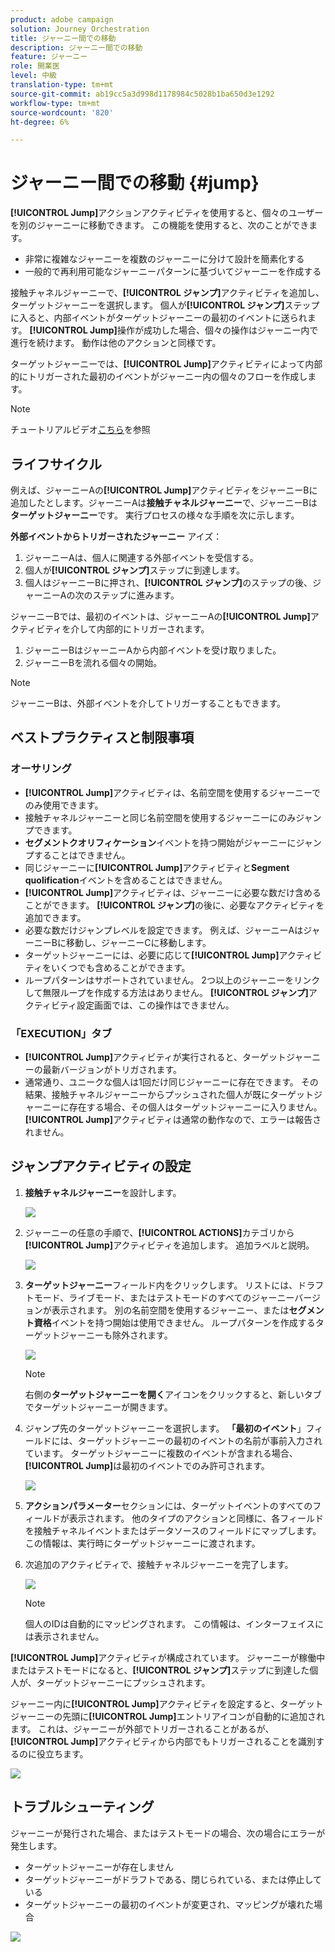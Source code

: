 ```yaml
---
product: adobe campaign
solution: Journey Orchestration
title: ジャーニー間での移動
description: ジャーニー間での移動
feature: ジャーニー
role: 開業医
level: 中級
translation-type: tm+mt
source-git-commit: ab19cc5a3d998d1178984c5028b1ba650d3e1292
workflow-type: tm+mt
source-wordcount: '820'
ht-degree: 6%

---
```



# ジャーニー間での移動 {#jump}

**[!UICONTROL Jump]**&#x200B;アクションアクティビティを使用すると、個々のユーザーを別のジャーニーに移動できます。 この機能を使用すると、次のことができます。

* 非常に複雑なジャーニーを複数のジャーニーに分けて設計を簡素化する
* 一般的で再利用可能なジャーニーパターンに基づいてジャーニーを作成する

接触チャネルジャーニーで、**[!UICONTROL ジャンプ]**&#x200B;アクティビティを追加し、ターゲットジャーニーを選択します。 個人が&#x200B;**[!UICONTROL ジャンプ]**&#x200B;ステップに入ると、内部イベントがターゲットジャーニーの最初のイベントに送られます。 **[!UICONTROL Jump]**&#x200B;操作が成功した場合、個々の操作はジャーニー内で進行を続けます。 動作は他のアクションと同様です。

ターゲットジャーニーでは、**[!UICONTROL Jump]**&#x200B;アクティビティによって内部的にトリガーされた最初のイベントがジャーニー内の個々のフローを作成します。

>[!NOTE]
>
>チュートリアルビデオ[こちら](https://experienceleague.adobe.com/docs/journey-orchestration-learn/tutorials/building-a-journey/jumping-to-another-journey.html?lang=ja)を参照

## ライフサイクル

例えば、ジャーニーAの&#x200B;**[!UICONTROL Jump]**&#x200B;アクティビティをジャーニーBに追加したとします。ジャーニーAは&#x200B;**接触チャネルジャーニー**&#x200B;で、ジャーニーBは&#x200B;**ターゲットジャーニー**です。
実行プロセスの様々な手順を次に示します。

**外部イベントからトリガーされたジャーニー** アイズ：

1. ジャーニーAは、個人に関連する外部イベントを受信する。
1. 個人が&#x200B;**[!UICONTROL ジャンプ]**&#x200B;ステップに到達します。
1. 個人はジャーニーBに押され、**[!UICONTROL ジャンプ]**&#x200B;のステップの後、ジャーニーAの次のステップに進みます。

ジャーニーBでは、最初のイベントは、ジャーニーAの&#x200B;**[!UICONTROL Jump]**&#x200B;アクティビティを介して内部的にトリガーされます。

1. ジャーニーBはジャーニーAから内部イベントを受け取りました。
1. ジャーニーBを流れる個々の開始。

>[!NOTE]
>
>ジャーニーBは、外部イベントを介してトリガーすることもできます。

## ベストプラクティスと制限事項

### オーサリング

* **[!UICONTROL Jump]**&#x200B;アクティビティは、名前空間を使用するジャーニーでのみ使用できます。
* 接触チャネルジャーニーと同じ名前空間を使用するジャーニーにのみジャンプできます。
* **セグメントクオリフィケーション**&#x200B;イベントを持つ開始がジャーニーにジャンプすることはできません。
* 同じジャーニーに&#x200B;**[!UICONTROL Jump]**&#x200B;アクティビティと&#x200B;**Segment quolification**&#x200B;イベントを含めることはできません。
* **[!UICONTROL Jump]**&#x200B;アクティビティは、ジャーニーに必要な数だけ含めることができます。 **[!UICONTROL ジャンプ]**&#x200B;の後に、必要なアクティビティを追加できます。
* 必要な数だけジャンプレベルを設定できます。 例えば、ジャーニーAはジャーニーBに移動し、ジャーニーCに移動します。
* ターゲットジャーニーには、必要に応じて&#x200B;**[!UICONTROL Jump]**&#x200B;アクティビティをいくつでも含めることができます。
* ループパターンはサポートされていません。 2つ以上のジャーニーをリンクして無限ループを作成する方法はありません。 **[!UICONTROL ジャンプ]**&#x200B;アクティビティ設定画面では、この操作はできません。

### 「EXECUTION」タブ

* **[!UICONTROL Jump]**&#x200B;アクティビティが実行されると、ターゲットジャーニーの最新バージョンがトリガされます。
* 通常通り、ユニークな個人は1回だけ同じジャーニーに存在できます。 その結果、接触チャネルジャーニーからプッシュされた個人が既にターゲットジャーニーに存在する場合、その個人はターゲットジャーニーに入りません。 **[!UICONTROL Jump]**&#x200B;アクティビティは通常の動作なので、エラーは報告されません。

## ジャンプアクティビティの設定

1. **接触チャネルジャーニー**&#x200B;を設計します。

   ![](../assets/jump1.png)

1. ジャーニーの任意の手順で、**[!UICONTROL ACTIONS]**&#x200B;カテゴリから&#x200B;**[!UICONTROL Jump]**&#x200B;アクティビティを追加します。 追加ラベルと説明。

   ![](../assets/jump2.png)

1. **ターゲットジャーニー**フィールド内をクリックします。
リストには、ドラフトモード、ライブモード、またはテストモードのすべてのジャーニーバージョンが表示されます。 別の名前空間を使用するジャーニー、または**セグメント資格**&#x200B;イベントを持つ開始は使用できません。 ループパターンを作成するターゲットジャーニーも除外されます。

   ![](../assets/jump3.png)

   >[!NOTE]
   >
   >右側の&#x200B;**ターゲットジャーニーを開く**&#x200B;アイコンをクリックすると、新しいタブでターゲットジャーニーが開きます。

1. ジャンプ先のターゲットジャーニーを選択します。
**「最初のイベント**」フィールドには、ターゲットジャーニーの最初のイベントの名前が事前入力されています。 ターゲットジャーニーに複数のイベントが含まれる場合、**[!UICONTROL Jump]**&#x200B;は最初のイベントでのみ許可されます。

   ![](../assets/jump4.png)

1. **アクションパラメーター**&#x200B;セクションには、ターゲットイベントのすべてのフィールドが表示されます。 他のタイプのアクションと同様に、各フィールドを接触チャネルイベントまたはデータソースのフィールドにマップします。 この情報は、実行時にターゲットジャーニーに渡されます。
1. 次追加のアクティビティで、接触チャネルジャーニーを完了します。

   ![](../assets/jump5.png)


   >[!NOTE]
   >
   >個人のIDは自動的にマッピングされます。 この情報は、インターフェイスには表示されません。

**[!UICONTROL Jump]**&#x200B;アクティビティが構成されています。 ジャーニーが稼働中またはテストモードになると、**[!UICONTROL ジャンプ]**&#x200B;ステップに到達した個人が、ターゲットジャーニーにプッシュされます。

ジャーニー内に&#x200B;**[!UICONTROL Jump]**&#x200B;アクティビティを設定すると、ターゲットジャーニーの先頭に&#x200B;**[!UICONTROL Jump]**&#x200B;エントリアイコンが自動的に追加されます。 これは、ジャーニーが外部でトリガーされることがあるが、**[!UICONTROL Jump]**&#x200B;アクティビティから内部でもトリガーされることを識別するのに役立ちます。

![](../assets/jump7.png)

## トラブルシューティング

ジャーニーが発行された場合、またはテストモードの場合、次の場合にエラーが発生します。
* ターゲットジャーニーが存在しません
* ターゲットジャーニーがドラフトである、閉じられている、または停止している
* ターゲットジャーニーの最初のイベントが変更され、マッピングが壊れた場合

![](../assets/jump6.png)
